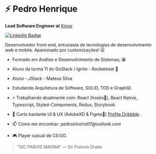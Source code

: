 # ⚡ Pedro Henrique

**Lead Software Engineer at** [Kinvo](https://www.kinvo.com.br/)

[![LinkedIn Badge](https://img.shields.io/badge/linkedin--%238f2d07?style=for-the-badge&logo=linkedin&logoColor=white)](https://www.linkedin.com/in/pedrohenrque/)

Desenvolvedor front-end, entusiasta de tecnologias de desenvolvimento web e mobile. Apaixonado por customizações! 😜
- Formado em Análise e Desenvolvimento de Sistemas; 😁
- Aluno da turma 11 do GoStack / Ignite - Rocketseat 🚀
- Aluno - JStack - Mateus Silva 
- Estudando Arquitetura de Software, SOLID, TDD e GraphQl.


- ⚡ Trabalhando atualmente com: React (hooks💜), React Native, Typescript, Styled-Components, Redux, Storybook. 

- 💬 Curto bastante UI & UX (AdobeXD & Figma💜) [Profile Dribbble](https://dribbble.com/phklart) .

- 📫 Como me encontrar: _pedrosilveira07@outlook.com_

- 🎮 Player casual de CS:GO.

> "SIC PARVIS MAGNA" ― Sir Francis Drake
